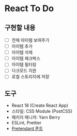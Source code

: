 # React To Do

## 구현할 내용

- [ ] 전체 아이템 보여주기
- [ ] 아이템 추가
- [ ] 아이템 삭제
- [ ] 아이템 체크박스
- [ ] 아이템 필터링
- [ ] 다크모드 지원
- [ ] 로컬 스토리지에 저장

## 도구

- React 18 (Create React App)
- 스타일: CSS Module (PostCSS)
- 패키지 매니저: Yarn Berry
- ESLint, Prettier
- [Pretendard 폰트](https://github.com/orioncactus/pretendard)
